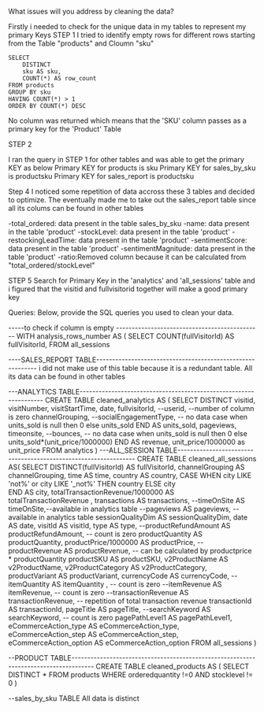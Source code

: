 What issues will you address by cleaning the data?

Firstly i needed to check for the unique data in my tables to represent my primary Keys
STEP 1
I tried to identify empty rows for different rows starting from the  Table  "products" and Cloumn "sku"

	SELECT 
		DISTINCT 
		sku AS sku,
		COUNT(*) AS row_count 
	FROM products
	GROUP BY sku
	HAVING COUNT(*) > 1
	ORDER BY COUNT(*) DESC

No column was returned which means that the 'SKU' column passes as a primary key for the 'Product' Table 


STEP 2

I ran the query in STEP 1 for other tables and  was able to get the primary KEY as below
Primary KEY for products is sku
Primary KEY for sales_by_sku is productsku
Primary KEY for sales_report is productsku


Step 4
I noticed some repetition of data accross these 3 tables and decided to optimize. The eventually made me to take out the sales_report table since all its colums can be found in other tables 

-total_ordered: data present in the table sales_by_sku
-name: data present in the table 'product'
-stockLevel: data present in the table 'product'
-restockingLeadTime: data present in the table 'product'
-sentimentScore: data present in the table 'product'
-sentimentMagnitude: data present in the table 'product'
-ratio:Removed column because it can be calculated from "total_ordered/stockLevel"

STEP 5 
Search for Primary Key in the 'analytics' and 'all_sessions' table and i figured that the visitid and fullvisitorid together will make a good primary key



Queries:
Below, provide the SQL queries you used to clean your data.

-----to check if column is empty ----------------------------------------------
WITH analysis_rows_number AS (
SELECT 
	COUNT(fullVisitorId) AS fullVisitorId,
FROM all_sessions


----SALES_REPORT TABLE-----------------------------------------------------------
i did not make use of this table because it is a redundant table. All its data can be found in other tables

---ANALYTICS TABLE------------------------------------------------------------------
CREATE TABLE cleaned_analytics AS (
	SELECT DISTINCT 
		visitid,
		visitNumber,
		visitStartTime,
		date,
		fullvisitorId,
		--userid, --number of column is zero
		channelGrouping,
		--socialEngagementType, -- no data
		case
			when units_sold is null then 0
			else units_sold 
		END AS units_sold,
		pageviews,
		timeonsite,
		--bounces, -- no data
		case
			when units_sold is null then 0
			else units_sold*(unit_price/1000000) 
		END AS revenue,
		unit_price/1000000 as unit_price
	FROM analytics
)
---ALL_SESSION TABLE----------------------------------------------------------------
CREATE TABLE cleaned_all_sessions AS(
SELECT 
	DISTINCT(fullVisitorId) AS fullVisitorId,
	channelGrouping AS channelGrouping,
	time AS time,
	country AS country,
	CASE
		WHEN city LIKE 'not%' or city LIKE '_not%' THEN country
		ELSE city	
	END AS city, 
	totalTransactionRevenue/1000000 AS totalTransactionRevenue ,
	transactions AS transactions, 
	--timeOnSite AS timeOnSite,--available in analytics table
	--pageviews AS pageviews, --available in analytics table
	sessionQualityDim AS sessionQualityDim,
	date AS date,
	visitId AS visitId,
	type AS type,
	--productRefundAmount AS productRefundAmount, -- count is zero
	productQuantity AS productQuantity,
	productPrice/1000000 AS productPrice,
	--productRevenue AS productRevenue, -- can be calculated by productprice * productQuantity
	productSKU AS productSKU,
	v2ProductName AS v2ProductName,
	v2ProductCategory AS v2ProductCategory,
	productVariant AS productVariant,
	currencyCode  AS currencyCode,
	--itemQuantity AS itemQuantity ,  -- count is zero
	--itemRevenue AS itemRevenue,  -- count is zero
	--transactionRevenue AS transactionRevenue, -- repetition of total transaction revenue 
	transactionId AS transactionId,
	pageTitle AS pageTitle,
	--searchKeyword AS searchKeyword,  -- count is zero
	pagePathLevel1 AS pagePathLevel1,
	eCommerceAction_type AS eCommerceAction_type,
	eCommerceAction_step AS eCommerceAction_step,
	eCommerceAction_option AS eCommerceAction_option
FROM all_sessions 
)

--PRODUCT TABLE-------------------------------------------------------------------------------------
CREATE TABLE cleaned_products AS (
	SELECT DISTINCT *
	FROM products
	WHERE orderedquantity !=0 AND stocklevel != 0
)


--sales_by_sku TABLE
All data is distinct
